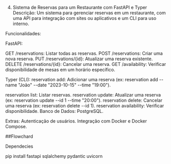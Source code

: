 4. Sistema de Reservas para um Restaurante com FastAPI e Typer
Descrição: Um sistema para gerenciar reservas em um restaurante, com uma API para integração com sites ou aplicativos e um CLI para uso interno.

Funcionalidades:

FastAPI:

GET /reservations: Listar todas as reservas.
POST /reservations: Criar uma nova reserva.
PUT /reservations/{id}: Atualizar uma reserva existente.
DELETE /reservations/{id}: Cancelar uma reserva.
GET /availability: Verificar disponibilidade de mesas em um horário específico.

Typer (CLI):
reservation add: Adicionar uma reserva (ex: reservation add --name "João" --date "2023-10-15" --time "19:00").

reservation list: Listar reservas.
reservation update: Atualizar uma reserva (ex: reservation update --id 1 --time "20:00").
reservation delete: Cancelar uma reserva (ex: reservation delete --id 1).
reservation availability: Verificar disponibilidade.
Banco de Dados: PostgreSQL.

Extras:
Autenticação de usuários.
Integração com Docker e Docker Compose.


##Flowchard



Dependecies

pip install fastapi sqlalchemy pydantic uvicorn